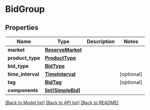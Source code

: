 # BidGroup

## Properties
Name | Type | Description | Notes
------------ | ------------- | ------------- | -------------
**market** | [**ReserveMarket**](ReserveMarket.md) |  | 
**product_type** | [**ProductType**](ProductType.md) |  | 
**bid_type** | [**BidType**](BidType.md) |  | 
**time_interval** | [**TimeInterval**](TimeInterval.md) |  | [optional] 
**tag** | [**BidTag**](BidTag.md) |  | [optional] 
**components** | [**list[SimpleBid]**](SimpleBid.md) |  | 

[[Back to Model list]](../README.md#documentation-for-models) [[Back to API list]](../README.md#documentation-for-api-endpoints) [[Back to README]](../README.md)

